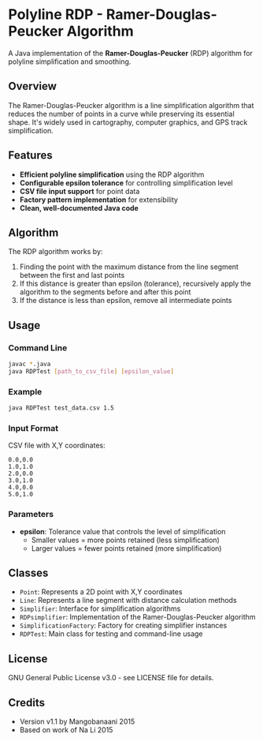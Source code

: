 # Polyline RDP - Ramer-Douglas-Peucker Algorithm

A Java implementation of the **Ramer-Douglas-Peucker** (RDP) algorithm for polyline simplification and smoothing.

## Overview

The Ramer-Douglas-Peucker algorithm is a line simplification algorithm that reduces the number of points in a curve while preserving its essential shape. It's widely used in cartography, computer graphics, and GPS track simplification.

## Features

- **Efficient polyline simplification** using the RDP algorithm
- **Configurable epsilon tolerance** for controlling simplification level
- **CSV file input support** for point data
- **Factory pattern implementation** for extensibility
- **Clean, well-documented Java code**

## Algorithm

The RDP algorithm works by:
1. Finding the point with the maximum distance from the line segment between the first and last points
2. If this distance is greater than epsilon (tolerance), recursively apply the algorithm to the segments before and after this point
3. If the distance is less than epsilon, remove all intermediate points

## Usage

### Command Line
```bash
javac *.java
java RDPTest [path_to_csv_file] [epsilon_value]
```

### Example
```bash
java RDPTest test_data.csv 1.5
```

### Input Format
CSV file with X,Y coordinates:
```
0.0,0.0
1.0,1.0
2.0,0.0
3.0,1.0
4.0,0.0
5.0,1.0
```

### Parameters
- **epsilon**: Tolerance value that controls the level of simplification
  - Smaller values = more points retained (less simplification)
  - Larger values = fewer points retained (more simplification)

## Classes

- `Point`: Represents a 2D point with X,Y coordinates
- `Line`: Represents a line segment with distance calculation methods
- `Simplifier`: Interface for simplification algorithms
- `RDPsimplifier`: Implementation of the Ramer-Douglas-Peucker algorithm
- `SimplificationFactory`: Factory for creating simplifier instances
- `RDPTest`: Main class for testing and command-line usage

## License

GNU General Public License v3.0 - see LICENSE file for details.

## Credits

- Version v1.1 by Mangobanaani 2015
- Based on work of Na Li 2015
